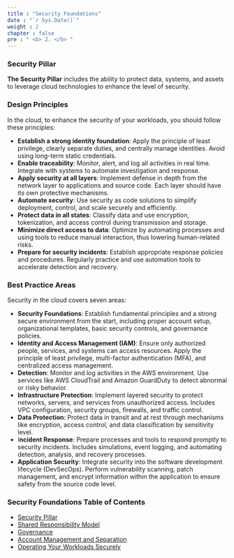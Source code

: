 ```yaml
---
title : "Security Foundations"
date : "`r Sys.Date()`"
weight : 2
chapter : false
pre : " <b> 2. </b> "
---
```

### Security Pillar
**The Security Pillar** includes the ability to protect data, systems, and assets to leverage cloud technologies to enhance the level of security.

### Design Principles
In the cloud, to enhance the security of your workloads, you should follow these principles:
- **Establish a strong identity foundation**: Apply the principle of least privilege, clearly separate duties, and centrally manage identities. Avoid using long-term static credentials.
- **Enable traceability**: Monitor, alert, and log all activities in real time. Integrate with systems to automate investigation and response.
- **Apply security at all layers**: Implement defense in depth from the network layer to applications and source code. Each layer should have its own protective mechanisms.
- **Automate security**: Use security as code solutions to simplify deployment, control, and scale securely and efficiently.
- **Protect data in all states**: Classify data and use encryption, tokenization, and access control during transmission and storage.
- **Minimize direct access to data**: Optimize by automating processes and using tools to reduce manual interaction, thus lowering human-related risks.
- **Prepare for security incidents**: Establish appropriate response policies and procedures. Regularly practice and use automation tools to accelerate detection and recovery.

### Best Practice Areas
Security in the cloud covers seven areas:
- **Security Foundations**: Establish fundamental principles and a strong secure environment from the start, including proper account setup, organizational templates, basic security controls, and governance policies.
- **Identity and Access Management (IAM)**: Ensure only authorized people, services, and systems can access resources. Apply the principle of least privilege, multi-factor authentication (MFA), and centralized access management.
- **Detection**: Monitor and log activities in the AWS environment. Use services like AWS CloudTrail and Amazon GuardDuty to detect abnormal or risky behavior.
- **Infrastructure Protection**: Implement layered security to protect networks, servers, and services from unauthorized access. Includes VPC configuration, security groups, firewalls, and traffic control.
- **Data Protection**: Protect data in transit and at rest through mechanisms like encryption, access control, and data classification by sensitivity level.
- I**ncident Response**: Prepare processes and tools to respond promptly to security incidents. Includes simulations, event logging, and automating detection, analysis, and recovery processes.
- **Application Security**: Integrate security into the software development lifecycle (DevSecOps). Perform vulnerability scanning, patch management, and encrypt information within the application to ensure safety from the source code level.

### Security Foundations Table of Contents
- [Security Pillar](/content/2-SecurityFoundations/_index.md)
- [Shared Responsibility Model](/content\2-SecurityFoundations/2.1-SharedResponsibility/_index.md)
- [Governance](/content/2-SecurityFoundations/2.2-Governance/_index.md)
- [Account Management and Separation](/content\2-SecurityFoundations/2.3-AWSAccountManagementAndSeparation/_index.md)
- [Operating Your Workloads Securely](/content/2-SecurityFoundations/2.4-OperatingYourWorkloadsSecurely/_index.md)

